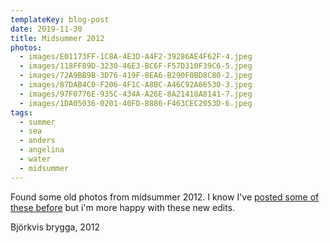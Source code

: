 ```yaml
---
templateKey: blog-post
date: 2019-11-30
title: Midsummer 2012
photos:
  - images/E01173FF-1C8A-4E3D-A4F2-39286AE4F62F-4.jpeg
  - images/118FF89D-3230-46E3-BC6F-F57D310F39C6-5.jpeg
  - images/72A9BB9B-3D76-419F-8EA6-B290F0BD8C80-2.jpeg
  - images/87DAB4C0-F206-4F1C-A8BC-A46C92A66530-3.jpeg
  - images/97F0776E-935C-434A-A26E-8A21418A8141-7.jpeg
  - images/1DA05036-0201-40FD-8886-F463CEC2053D-6.jpeg
tags:
  - summer
  - sea
  - anders
  - angelina
  - water
  - midsummer
---
```


Found some old photos from midsummer 2012. I know I've [posted some of these before](/2012-06-24-midsummer/) but i'm more happy with these new edits.

Björkvis brygga, 2012
